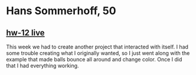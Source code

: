 # Hans Sommerhoff, 50

## [hw-12 live](https://hansolo43.github.io/120-work/hw-12/)

This week we had to create another project that interacted with itself. I had some trouble creating what I originally wanted, so I just went along with the example that made balls bounce all around and change color. Once I did that I had everything working.
